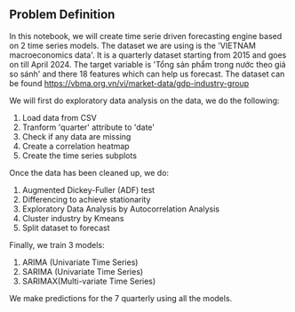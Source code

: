 ## Problem Definition
In this notebook, we will create time serie driven forecasting engine based on 2 time series models. The dataset we are using is the 'VIETNAM macroeconomics data'. It is a quarterly dataset starting from 2015 and goes on till April 2024. The target variable is 'Tổng sản phẩm trong nước theo giá so sánh' and there 18 features which can help us forecast. The dataset can be found https://vbma.org.vn/vi/market-data/gdp-industry-group


We will first do exploratory data analysis on the data, we do the following:

1. Load data from CSV
2. Tranform 'quarter' attribute to 'date'
3. Check if any data are missing
4. Create a correlation heatmap
5. Create the time series subplots 

Once the data has been cleaned up, we do:

1. Augmented Dickey-Fuller (ADF) test
2. Differencing to achieve stationarity
3. Exploratory Data Analysis by Autocorrelation Analysis
4. Cluster industry by Kmeans
5. Split dataset to forecast

Finally, we train 3 models:

1. ARIMA (Univariate Time Series)
2. SARIMA (Univariate Time Series)
3. SARIMAX(Multi-variate Time Series)

We make predictions for the 7 quarterly using all the models.
